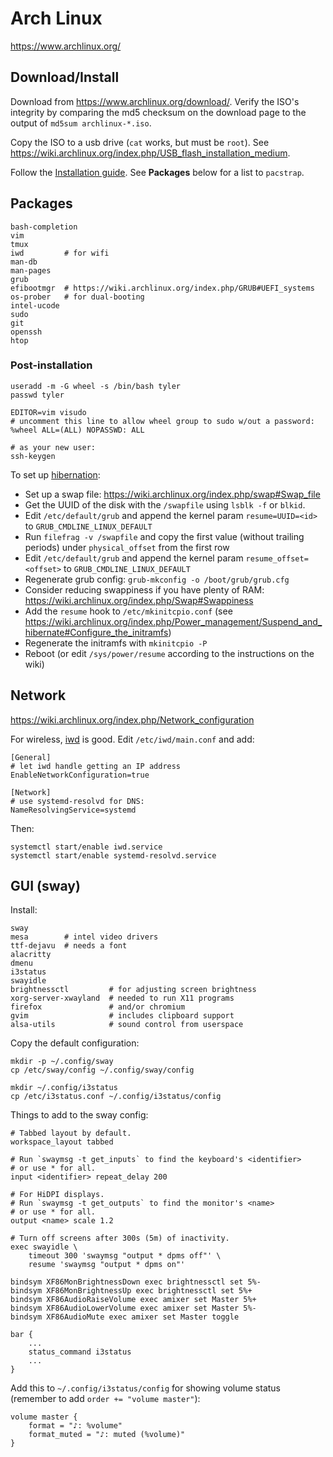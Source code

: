 # Arch Linux
<https://www.archlinux.org/>

## Download/Install
Download from <https://www.archlinux.org/download/>.
Verify the ISO's integrity by comparing the md5 checksum on the download page
to the output of `md5sum archlinux-*.iso`.

Copy the ISO to a usb drive (`cat` works, but must be `root`).
See <https://wiki.archlinux.org/index.php/USB_flash_installation_medium>.

Follow the [Installation guide](https://wiki.archlinux.org/index.php/Installation_guide).
See **Packages** below for a list to `pacstrap`.

## Packages
	bash-completion
	vim
	tmux
	iwd         # for wifi
	man-db
	man-pages
	grub
	efibootmgr  # https://wiki.archlinux.org/index.php/GRUB#UEFI_systems
	os-prober   # for dual-booting
	intel-ucode
	sudo
	git
	openssh
	htop

### Post-installation
	useradd -m -G wheel -s /bin/bash tyler
	passwd tyler

	EDITOR=vim visudo
	# uncomment this line to allow wheel group to sudo w/out a password:
	%wheel ALL=(ALL) NOPASSWD: ALL

	# as your new user:
	ssh-keygen

To set up [hibernation](https://wiki.archlinux.org/index.php/Power_management/Suspend_and_hibernate#Hibernation):

- Set up a swap file: <https://wiki.archlinux.org/index.php/swap#Swap_file>
- Get the UUID of the disk with the `/swapfile` using `lsblk -f` or `blkid`.
- Edit `/etc/default/grub` and append the kernel param `resume=UUID=<id>` to `GRUB_CMDLINE_LINUX_DEFAULT`
- Run `filefrag -v /swapfile` and copy the first value (without trailing periods) under `physical_offset` from the first row
- Edit `/etc/default/grub` and append the kernel param `resume_offset=<offset>` to `GRUB_CMDLINE_LINUX_DEFAULT`
- Regenerate grub config: `grub-mkconfig -o /boot/grub/grub.cfg`
- Consider reducing swappiness if you have plenty of RAM: <https://wiki.archlinux.org/index.php/Swap#Swappiness>
- Add the `resume` hook to `/etc/mkinitcpio.conf` (see <https://wiki.archlinux.org/index.php/Power_management/Suspend_and_hibernate#Configure_the_initramfs>)
- Regenerate the initramfs with `mkinitcpio -P`
- Reboot (or edit `/sys/power/resume` according to the instructions on the wiki)

## Network
<https://wiki.archlinux.org/index.php/Network_configuration>

For wireless, [iwd](https://wiki.archlinux.org/index.php/Iwd) is good.
Edit `/etc/iwd/main.conf` and add:

	[General]
	# let iwd handle getting an IP address
	EnableNetworkConfiguration=true

	[Network]
	# use systemd-resolvd for DNS:
	NameResolvingService=systemd

Then:

	systemctl start/enable iwd.service
	systemctl start/enable systemd-resolvd.service

## GUI (sway)
Install:

	sway
	mesa        # intel video drivers
	ttf-dejavu  # needs a font
	alacritty
	dmenu
	i3status
	swayidle
	brightnessctl         # for adjusting screen brightness
	xorg-server-xwayland  # needed to run X11 programs
	firefox               # and/or chromium
	gvim                  # includes clipboard support
	alsa-utils            # sound control from userspace

Copy the default configuration:

	mkdir -p ~/.config/sway
	cp /etc/sway/config ~/.config/sway/config

	mkdir ~/.config/i3status
	cp /etc/i3status.conf ~/.config/i3status/config

Things to add to the sway config:

	# Tabbed layout by default.
	workspace_layout tabbed

	# Run `swaymsg -t get_inputs` to find the keyboard's <identifier>
	# or use * for all.
	input <identifier> repeat_delay 200

	# For HiDPI displays.
	# Run `swaymsg -t get_outputs` to find the monitor's <name>
	# or use * for all.
	output <name> scale 1.2

	# Turn off screens after 300s (5m) of inactivity.
	exec swayidle \
		timeout 300 'swaymsg "output * dpms off"' \
		resume 'swaymsg "output * dpms on"'

	bindsym XF86MonBrightnessDown exec brightnessctl set 5%-
	bindsym XF86MonBrightnessUp exec brightnessctl set 5%+
	bindsym XF86AudioRaiseVolume exec amixer set Master 5%+
	bindsym XF86AudioLowerVolume exec amixer set Master 5%-
	bindsym XF86AudioMute exec amixer set Master toggle

	bar {
	    ...
	    status_command i3status
	    ...
	}

Add this to `~/.config/i3status/config` for showing volume status
(remember to add `order += "volume master"`):

	volume master {
		format = "♪: %volume"
		format_muted = "♪: muted (%volume)"
	}
